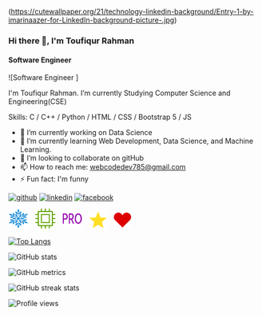 (https://cutewallpaper.org/21/technology-linkedin-background/Entry-1-by-imarinaazer-for-LinkedIn-background-picture-.jpg)
### Hi there 👋, I'm Toufiqur Rahman
#### Software Engineer 
![Software Engineer ]

I'm Toufiqur Rahman. I’m currently Studying Computer Science and Engineering(CSE)

Skills: C / C++ / Python / HTML / CSS / Bootstrap 5 / JS

- 🔭 I’m currently working on  Data Science 
- 🌱 I’m currently learning Web Development, Data Science, and Machine Learning. 
- 👯 I’m looking to collaborate on gitHub 
- 📫 How to reach me: webcodedev785@gmail.com 
- ⚡ Fun fact: I'm funny 


[<img src='https://cdn.jsdelivr.net/npm/simple-icons@3.0.1/icons/github.svg' alt='github' height='40'>](https://github.com/toufiqurs37)  [<img src='https://cdn.jsdelivr.net/npm/simple-icons@3.0.1/icons/linkedin.svg' alt='linkedin' height='40'>](https://www.linkedin.com/in/in/toufiqur9493/)  [<img src='https://cdn.jsdelivr.net/npm/simple-icons@3.0.1/icons/facebook.svg' alt='facebook' height='40'>](https://www.facebook.com/mdtowfequrrahman.sobuj)  

<a href='https://archiveprogram.github.com/'><img src='https://raw.githubusercontent.com/acervenky/animated-github-badges/master/assets/acbadge.gif' width='40' height='40'></a> <a href='https://docs.github.com/en/developers'><img src='https://raw.githubusercontent.com/acervenky/animated-github-badges/master/assets/devbadge.gif' width='40' height='40'></a> <a href='https://github.com/pricing'><img src='https://raw.githubusercontent.com/acervenky/animated-github-badges/master/assets/pro.gif' width='40' height='40'></a> <a href='https://stars.github.com/'><img src='https://raw.githubusercontent.com/acervenky/animated-github-badges/master/assets/starbadge.gif' width='35' height='35'></a> <a href='https://docs.github.com/en/github/supporting-the-open-source-community-with-github-sponsors'><img src='https://raw.githubusercontent.com/acervenky/animated-github-badges/master/assets/sponsorbadge.gif' width='35' height='35'></a> 

[![Top Langs](https://github-readme-stats.vercel.app/api/top-langs/?username=toufiqurs37)](https://github.com/anuraghazra/github-readme-stats)

![GitHub stats](https://github-readme-stats.vercel.app/api?username=toufiqurs37&show_icons=true)  

![GitHub metrics](https://metrics.lecoq.io/toufiqurs37)  

![GitHub streak stats](https://streak-stats.demolab.com/?user=toufiqurs37)  

![Profile views](https://gpvc.arturio.dev/toufiqurs37)  
